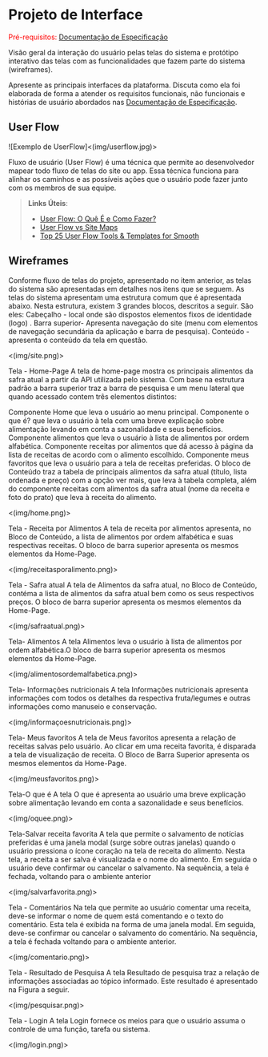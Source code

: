 
# Projeto de Interface

<span style="color:red">Pré-requisitos: <a href="2-Especificação do Projeto.md"> Documentação de Especificação</a></span>

Visão geral da interação do usuário pelas telas do sistema e protótipo interativo das telas com as funcionalidades que fazem parte do sistema (wireframes).

 Apresente as principais interfaces da plataforma. Discuta como ela foi elaborada de forma a atender os requisitos funcionais, não funcionais e histórias de usuário abordados nas <a href="2-Especificação do Projeto.md"> Documentação de Especificação</a>.

## User Flow

![Exemplo de UserFlow]<(img/userflow.jpg)>

Fluxo de usuário (User Flow) é uma técnica que permite ao desenvolvedor mapear todo fluxo de telas do site ou app. Essa técnica funciona para alinhar os caminhos e as possíveis ações que o usuário pode fazer junto com os membros de sua equipe.

> **Links Úteis**:
> - [User Flow: O Quê É e Como Fazer?](https://medium.com/7bits/fluxo-de-usu%C3%A1rio-user-flow-o-que-%C3%A9-como-fazer-79d965872534)
> - [User Flow vs Site Maps](http://designr.com.br/sitemap-e-user-flow-quais-as-diferencas-e-quando-usar-cada-um/)
> - [Top 25 User Flow Tools & Templates for Smooth](https://www.mockplus.com/blog/post/user-flow-tools)


## Wireframes


Conforme fluxo de telas do projeto, apresentado no item anterior, as telas do sistema são apresentadas em detalhes nos itens que se seguem. As telas do sistema apresentam uma estrutura comum que é apresentada abaixo. Nesta estrutura, existem 3 grandes blocos, descritos a seguir. São eles:
Cabeçalho - local onde são dispostos elementos fixos de identidade (logo) . 
Barra superior- Apresenta navegação do site (menu com elementos de navegação secundária da aplicação e barra de pesquisa).
Conteúdo - apresenta o conteúdo da tela em questão.
 
<(img/site.png)>


Tela - Home-Page
A tela de home-page mostra os principais alimentos da safra atual a partir da API utilizada pelo sistema.
Com base na estrutura padrão a barra superior traz a barra de pesquisa e um menu lateral que quando acessado contem três elementos distintos:

Componente Home que leva o usuário ao menu principal.
Componente o que é? que leva o usuário à tela com uma breve explicação sobre alimentação levando em conta a sazonalidade e seus benefícios.
Componente alimentos que leva o usuário à lista de alimentos por ordem alfabética.
Componente receitas por alimentos que dá acesso à página da lista de receitas de acordo com o alimento escolhido.
Componente meus favoritos que leva o usuário para a tela de receitas preferidas.
O bloco de Conteúdo traz a tabela de principais alimentos da safra atual (título, lista ordenada e preço) com a opção ver mais, que leva à tabela completa, além do componente receitas com alimentos da safra atual (nome da receita e foto do prato) que leva à receita do alimento.

<(img/home.png)>


Tela - Receita por Alimentos
A tela de receita por alimentos apresenta, no Bloco de Conteúdo, a lista de alimentos por ordem alfabética e suas respectivas receitas. O bloco de barra superior apresenta os mesmos elementos da Home-Page. 

<(img/receitasporalimento.png)>



Tela - Safra atual
A tela de Alimentos da safra atual, no Bloco de Conteúdo, contéma a lista de alimentos da safra atual bem como os seus respectivos preços. O bloco de barra superior apresenta os mesmos elementos da Home-Page. 

<(img/safraatual.png)>



Tela- Alimentos
A tela Alimentos  leva o usuário à lista de alimentos  por ordem alfabética.O bloco de barra superior apresenta os mesmos elementos da Home-Page. 

<(img/alimentosordemalfabetica.png)>



Tela- Informações nutricionais
A tela Informações nutricionais apresenta informações com todos os detalhes da respectiva fruta/legumes e outras informações como manuseio e conservação.

<(img/informaçoesnutricionais.png)>



Tela- Meus favoritos
A tela de Meus favoritos apresenta a relação de receitas salvas pelo usuário. Ao clicar em uma receita favorita, é disparada a tela de visualização de receita. O Bloco de Barra Superior apresenta os mesmos elementos da Home-Page. 

<(img/meusfavoritos.png)>



Tela-O que é
A tela O que é apresenta ao usuário uma breve explicação sobre alimentação levando em conta a sazonalidade e seus benefícios.

<(img/oquee.png)>



Tela-Salvar receita favorita
A tela que permite o salvamento de notícias preferidas é uma janela modal (surge sobre outras janelas) quando o usuário pressiona o ícone coração na tela de receita do alimento. Nesta tela, a receita a ser salva é visualizada e o nome do alimento. Em seguida o usuário deve confirmar ou cancelar o salvamento. Na sequência, a tela é fechada, voltando para o ambiente anterior


<(img/salvarfavorita.png)>



Tela - Comentários
Na tela que permite ao usuário comentar uma receita, deve-se informar o nome de quem está comentando e o texto do comentário. Esta tela é exibida na forma de uma janela modal. Em seguida, deve-se confirmar ou cancelar o salvamento do comentário. Na sequência, a tela é fechada voltando para o ambiente anterior.


<(img/comentario.png)>


Tela - Resultado de Pesquisa
A tela Resultado de pesquisa traz a relação de informações associadas ao tópico informado. Este resultado é apresentado na Figura a seguir.


<(img/pesquisar.png)>


Tela - Login
A tela Login fornece os meios para que o usuário assuma o controle de uma função, tarefa ou sistema.

<(img/login.png)>

